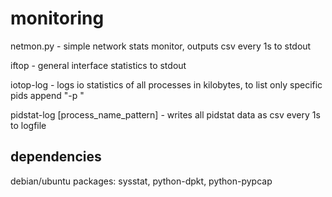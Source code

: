 # monitoring

netmon.py - simple network stats monitor, outputs csv every 1s to stdout

iftop - general interface statistics to stdout

iotop-log - logs io statistics of all processes in kilobytes, to list only specific pids append "-p <pid>" 

pidstat-log <logfile> [process_name_pattern] - writes all pidstat data as csv every 1s to logfile

## dependencies

debian/ubuntu packages: sysstat, python-dpkt, python-pypcap

